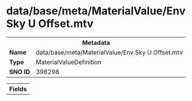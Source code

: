 <h1>data/base/meta/MaterialValue/Env Sky U Offset.mtv</h1><table><tr><th colspan="100%">Metadata</th></tr><tr><td><b>Name</b></td><td>data/base/meta/MaterialValue/Env Sky U Offset.mtv</td></tr><tr><td><b>Type</b></td><td>MaterialValueDefinition</td></tr><tr><td><b>SNO ID</b></td><td>398298</td></tr></table>

<table><tr><th colspan="100%">Fields</th></tr></table>

